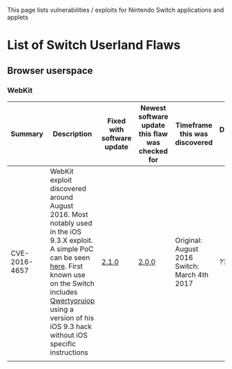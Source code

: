 This page lists vulnerabilities / exploits for Nintendo Switch
applications and
applets

# List of Switch Userland Flaws

## Browser userspace

### WebKit

| Summary       | Description                                                                                                                                                                                                                                                                                                                                                        | Fixed with software update | Newest software update this flaw was checked for | Timeframe this was discovered                | Discovered by |
| ------------- | ------------------------------------------------------------------------------------------------------------------------------------------------------------------------------------------------------------------------------------------------------------------------------------------------------------------------------------------------------------------ | -------------------------- | ------------------------------------------------ | -------------------------------------------- | ------------- |
| CVE-2016-4657 | WebKit exploit discovered around August 2016. Most notably used in the iOS 9.3.X exploit. A simple PoC can be seen [here](https://github.com/LiveOverflow/lo_nintendoswitch/blob/master/poc1.html). First known use on the Switch includes [Qwertyoruiop](https://twitter.com/qwertyoruiopz) using a version of his iOS 9.3 hack without iOS specific instructions | [2.1.0](2.1.md "wikilink") | [2.0.0](2.0.md "wikilink")                       | Original: August 2016 Switch: March 4th 2017 | ???           |
|               |                                                                                                                                                                                                                                                                                                                                                                    |                            |                                                  |                                              |               |
